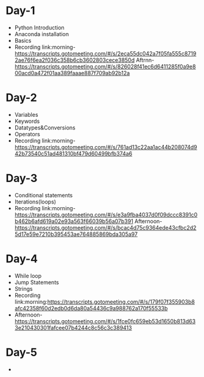 # Day-1
- Python Introduction
- Anaconda installation
- Basics
- Recording link:morning-https://transcripts.gotomeeting.com/#/s/2eca55dc042a7f05fa555c87192ae76f6ea2f036c358b6cb3602803cece3850d
Aftrnn-https://transcripts.gotomeeting.com/#/s/826028f41ec6d6411285f0a9e800acd0a472f01aa389faaae887f709ab92b12a

# Day-2
- Variables
- Keywords
- Datatypes&Conversions
- Operators
- Recording link:morning-https://transcripts.gotomeeting.com/#/s/761ad13c22aa1ac44b208074d942b73540c51ad481310bf479d60499bfb374a6

# Day-3
- Conditional statements
- Iterations(loops)
- Recording link:morning-https://transcripts.gotomeeting.com/#/s/e3a9fba4037d0f09dccc8391c0b462b6afd619a02e93a563f66039b56a07b391
Afternoon-https://transcripts.gotomeeting.com/#/s/bcac4d75c9364ede43cfbc2d25d17e59e7210b395453ae764885869bda305a97

# Day-4
- While loop
- Jump Statements
- Strings
- Recording link:morning:https://transcripts.gotomeeting.com/#/s/179f07f355903b8afc42358f60d2edb0d6da80a54436c9a988762a170f55533b
- Afternoon-https://transcripts.gotomeeting.com/#/s/1fce0fc659eb53d1650b813d633e210430301fafcee07b4244c8c56c3c389413

# Day-5
- 
